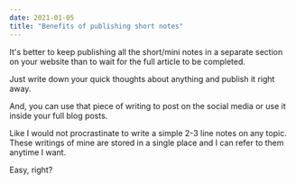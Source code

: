 ```yaml
---
date: 2021-01-05
title: "Benefits of publishing short notes"
---
```


It's better to keep publishing all the short/mini notes in a separate section on your website than to wait for the full article to be completed.

Just write down your quick thoughts about anything and publish it right away.

And, you can use that piece of writing to post on the social media or use it inside your full blog posts.

Like I would not procrastinate to write a simple 2-3 line notes on any topic. These writings of mine are stored in a single place and I can refer to them anytime I want.

Easy, right?